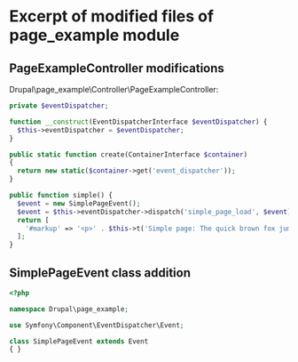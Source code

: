 # Excerpt of modified files of page_example module

## PageExampleController modifications

Drupal\page_example\Controller\PageExampleController:

```php
private $eventDispatcher;

function __construct(EventDispatcherInterface $eventDispatcher) {
  $this->eventDispatcher = $eventDispatcher;
}

public static function create(ContainerInterface $container)
{
  return new static($container->get('event_dispatcher'));
}

public function simple() {
  $event = new SimplePageEvent();
  $event = $this->eventDispatcher->dispatch('simple_page_load', $event);
  return [
    '#markup' => '<p>' . $this->t('Simple page: The quick brown fox jumps over the lazy dog.') . '</p>',
  ];
}
```

## SimplePageEvent class addition

```php
<?php

namespace Drupal\page_example;

use Symfony\Component\EventDispatcher\Event;

class SimplePageEvent extends Event
{ }
```
